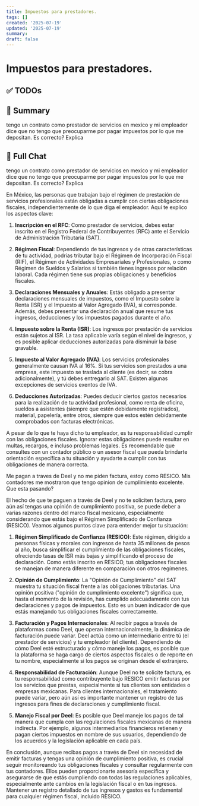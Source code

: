 ```yaml
---
title: Impuestos para prestadores.
tags: []
created: '2025-07-19'
updated: '2025-07-19'
summary:
draft: false
---
```


# Impuestos para prestadores.

## ✅ TODOs


## 📌 Summary
tengo un contrato como prestador de servicios en mexico y mi empleador dice que no tengo que preocuparme por pagar impuestos por lo que me depositan. Es correcto? Explica

## 🧠 Full Chat


tengo un contrato como prestador de servicios en mexico y mi empleador dice que no tengo que preocuparme por pagar impuestos por lo que me depositan. Es correcto? Explica

En México, las personas que trabajan bajo el régimen de prestación de servicios profesionales están obligadas a cumplir con ciertas obligaciones fiscales, independientemente de lo que diga el empleador. Aquí te explico los aspectos clave:

1. **Inscripción en el RFC**: Como prestador de servicios, debes estar inscrito en el Registro Federal de Contribuyentes (RFC) ante el Servicio de Administración Tributaria (SAT).

2. **Régimen Fiscal**: Dependiendo de tus ingresos y de otras características de tu actividad, podrías tributar bajo el Régimen de Incorporación Fiscal (RIF), el Régimen de Actividades Empresariales y Profesionales, o como Régimen de Sueldos y Salarios si también tienes ingresos por relación laboral. Cada régimen tiene sus propias obligaciones y beneficios fiscales.

3. **Declaraciones Mensuales y Anuales**: Estás obligado a presentar declaraciones mensuales de impuestos, como el Impuesto sobre la Renta (ISR) y el Impuesto al Valor Agregado (IVA), si corresponde. Además, debes presentar una declaración anual que resume tus ingresos, deducciones y los impuestos pagados durante el año.

4. **Impuesto sobre la Renta (ISR)**: Los ingresos por prestación de servicios están sujetos al ISR. La tasa aplicable varía según el nivel de ingresos, y es posible aplicar deducciones autorizadas para disminuir la base gravable.

5. **Impuesto al Valor Agregado (IVA)**: Los servicios profesionales generalmente causan IVA al 16%. Si tus servicios son prestados a una empresa, este impuesto se traslada al cliente (es decir, se cobra adicionalmente), y tú debes entregarlo al SAT. Existen algunas excepciones de servicios exentos de IVA.

6. **Deducciones Autorizadas**: Puedes deducir ciertos gastos necesarios para la realización de tu actividad profesional, como renta de oficina, sueldos a asistentes (siempre que estén debidamente registrados), material, papelería, entre otros, siempre que estos estén debidamente comprobados con facturas electrónicas.

A pesar de lo que te haya dicho tu empleador, es tu responsabilidad cumplir con las obligaciones fiscales. Ignorar estas obligaciones puede resultar en multas, recargos, e incluso problemas legales. Es recomendable que consultes con un contador público o un asesor fiscal que pueda brindarte orientación específica a tu situación y ayudarte a cumplir con tus obligaciones de manera correcta.

Me pagan a traves de Deel y no me piden factura, estoy como RESICO. Mis contadores me mostraron que tengo opinion de cumplimiento excelente. Que esta pasando?

El hecho de que te paguen a través de Deel y no te soliciten factura, pero aún así tengas una opinión de cumplimiento positiva, se puede deber a varias razones dentro del marco fiscal mexicano, especialmente considerando que estás bajo el Régimen Simplificado de Confianza (RESICO). Veamos algunos puntos clave para entender mejor tu situación:

1. **Régimen Simplificado de Confianza (RESICO)**: Este régimen, dirigido a personas físicas y morales con ingresos de hasta 35 millones de pesos al año, busca simplificar el cumplimiento de las obligaciones fiscales, ofreciendo tasas de ISR más bajas y simplificando el proceso de declaración. Como estás inscrito en RESICO, tus obligaciones fiscales se manejan de manera diferente en comparación con otros regímenes.

2. **Opinión de Cumplimiento**: La "Opinión de Cumplimiento" del SAT muestra tu situación fiscal frente a las obligaciones tributarias. Una opinión positiva ("opinión de cumplimiento excelente") significa que, hasta el momento de la revisión, has cumplido adecuadamente con tus declaraciones y pagos de impuestos. Esto es un buen indicador de que estás manejando tus obligaciones fiscales correctamente.

3. **Facturación y Pagos Internacionales**: Al recibir pagos a través de plataformas como Deel, que operan internacionalmente, la dinámica de facturación puede variar. Deel actúa como un intermediario entre tú (el prestador de servicios) y tu empleador (el cliente). Dependiendo de cómo Deel esté estructurado y cómo maneje los pagos, es posible que la plataforma se haga cargo de ciertos aspectos fiscales o de reporte en tu nombre, especialmente si los pagos se originan desde el extranjero.

4. **Responsabilidad de Facturación**: Aunque Deel no te solicite factura, es tu responsabilidad como contribuyente bajo RESICO emitir facturas por los servicios que prestas, especialmente si tus clientes son entidades o empresas mexicanas. Para clientes internacionales, el tratamiento puede variar, pero aún así es importante mantener un registro de tus ingresos para fines de declaraciones y cumplimiento fiscal.

5. **Manejo Fiscal por Deel**: Es posible que Deel maneje los pagos de tal manera que cumpla con las regulaciones fiscales mexicanas de manera indirecta. Por ejemplo, algunos intermediarios financieros retienen y pagan ciertos impuestos en nombre de sus usuarios, dependiendo de los acuerdos y la legislación aplicable en cada país.

En conclusión, aunque recibas pagos a través de Deel sin necesidad de emitir facturas y tengas una opinión de cumplimiento positiva, es crucial seguir monitoreando tus obligaciones fiscales y consultar regularmente con tus contadores. Ellos pueden proporcionarte asesoría específica y asegurarse de que estás cumpliendo con todas las regulaciones aplicables, especialmente ante cambios en la legislación fiscal o en tus ingresos. Mantener un registro detallado de tus ingresos y gastos es fundamental para cualquier régimen fiscal, incluido RESICO.